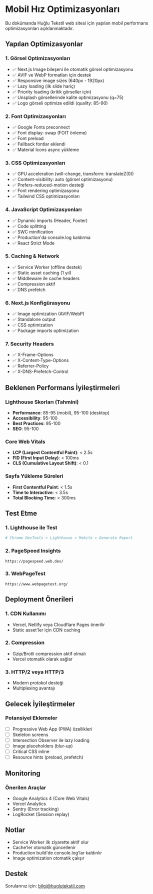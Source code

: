 # Mobil Hız Optimizasyonları

Bu dokümanda Huğlu Tekstil web sitesi için yapılan mobil performans optimizasyonları açıklanmaktadır.

## Yapılan Optimizasyonlar

### 1. Görsel Optimizasyonları
- ✅ Next.js Image bileşeni ile otomatik görsel optimizasyonu
- ✅ AVIF ve WebP formatları için destek
- ✅ Responsive image sizes (640px - 1920px)
- ✅ Lazy loading (ilk slide hariç)
- ✅ Priority loading (kritik görseller için)
- ✅ Unsplash görsellerinde kalite optimizasyonu (q=75)
- ✅ Logo görseli optimize edildi (quality: 85-90)

### 2. Font Optimizasyonları
- ✅ Google Fonts preconnect
- ✅ Font display: swap (FOIT önleme)
- ✅ Font preload
- ✅ Fallback fontlar eklendi
- ✅ Material Icons async yükleme

### 3. CSS Optimizasyonları
- ✅ GPU acceleration (will-change, transform: translateZ(0))
- ✅ Content-visibility: auto (görsel optimizasyonu)
- ✅ Prefers-reduced-motion desteği
- ✅ Font rendering optimizasyonu
- ✅ Tailwind CSS optimizasyonları

### 4. JavaScript Optimizasyonları
- ✅ Dynamic imports (Header, Footer)
- ✅ Code splitting
- ✅ SWC minification
- ✅ Production'da console.log kaldırma
- ✅ React Strict Mode

### 5. Caching & Network
- ✅ Service Worker (offline destek)
- ✅ Static asset caching (1 yıl)
- ✅ Middleware ile cache headers
- ✅ Compression aktif
- ✅ DNS prefetch

### 6. Next.js Konfigürasyonu
- ✅ Image optimization (AVIF/WebP)
- ✅ Standalone output
- ✅ CSS optimization
- ✅ Package imports optimization

### 7. Security Headers
- ✅ X-Frame-Options
- ✅ X-Content-Type-Options
- ✅ Referrer-Policy
- ✅ X-DNS-Prefetch-Control

## Beklenen Performans İyileştirmeleri

### Lighthouse Skorları (Tahmini)
- **Performance**: 85-95 (mobil), 95-100 (desktop)
- **Accessibility**: 95-100
- **Best Practices**: 95-100
- **SEO**: 95-100

### Core Web Vitals
- **LCP (Largest Contentful Paint)**: < 2.5s
- **FID (First Input Delay)**: < 100ms
- **CLS (Cumulative Layout Shift)**: < 0.1

### Sayfa Yükleme Süreleri
- **First Contentful Paint**: < 1.5s
- **Time to Interactive**: < 3.5s
- **Total Blocking Time**: < 300ms

## Test Etme

### 1. Lighthouse ile Test
```bash
# Chrome DevTools > Lighthouse > Mobile > Generate Report
```

### 2. PageSpeed Insights
```
https://pagespeed.web.dev/
```

### 3. WebPageTest
```
https://www.webpagetest.org/
```

## Deployment Önerileri

### 1. CDN Kullanımı
- Vercel, Netlify veya Cloudflare Pages önerilir
- Static asset'ler için CDN caching

### 2. Compression
- Gzip/Brotli compression aktif olmalı
- Vercel otomatik olarak sağlar

### 3. HTTP/2 veya HTTP/3
- Modern protokol desteği
- Multiplexing avantajı

## Gelecek İyileştirmeler

### Potansiyel Eklemeler
- [ ] Progressive Web App (PWA) özellikleri
- [ ] Skeleton screens
- [ ] Intersection Observer ile lazy loading
- [ ] Image placeholders (blur-up)
- [ ] Critical CSS inline
- [ ] Resource hints (preload, prefetch)

## Monitoring

### Önerilen Araçlar
- Google Analytics 4 (Core Web Vitals)
- Vercel Analytics
- Sentry (Error tracking)
- LogRocket (Session replay)

## Notlar

- Service Worker ilk ziyarette aktif olur
- Cache'ler otomatik güncellenir
- Production build'de console.log'lar kaldırılır
- Image optimization otomatik çalışır

## Destek

Sorularınız için: bilgi@huglutekstil.com
